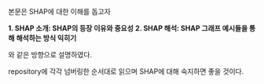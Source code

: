 본문은 SHAP에 대한 이해를 돕고자

**1. SHAP 소개: SHAP의 등장 이유와 중요성**
**2. SHAP 해석: SHAP 그래프 예시들을 통해 해석하는 방식 익히기**

와 같은 방향으로 설명하였다.

repository에 각각 넘버링한 순서대로 읽으며 SHAP에 대해 숙지하면 좋을 것이다.
